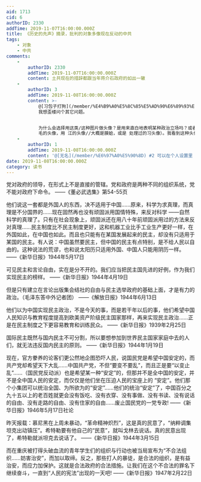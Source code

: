 ```yaml
---
aid: 1713
cid: 6
authorID: 2330
addTime: 2019-11-07T16:00:00.000Z
title: 《历史的先声》摘录，批判的对象多像现在反动的中共
tags:
    - 对象
    - 中共
comments:
    -
        authorID: 2330
        addTime: 2019-11-07T16:00:00.000Z
        content: 土共现在的措辞都跟当年蒋介石政府的如出一辙
    -
        authorID: 3
        addTime: 2019-11-08T16:00:00.000Z
        content: >-
            @[习包子打狗](/member/%E4%B9%A0%E5%8C%85%E5%AD%90%E6%89%93%E7%8B%97) #1
            我想歪楼问个其它问题。


            为什么会选择用这类/这种图片做头像？是用来直白地表明某种政治立场吗？或者是好玩等等。**只是纯粹好奇这种现象**，在其它地方也看到过类似的，（可能是用
            毛的头像，用 江的头像//大概是膜蛤，或是 处理过的习头像）。我看到这种头像或者涂鸦图片，会避开不看，所以也没有其它的分析/猜想。
    -
        authorID: 1
        addTime: 2019-11-08T16:00:00.000Z
        content: '@[无名](/member/%E6%97%A0%E5%90%8D) #2 可以在个人设置里 block'
date: 2019-11-08T16:00:00.000Z
category: 读书
---
```


党对政府的领导，在形式上不是直接的管辖。党和政府是两种不同的组织系统，党不能对政府下命令。 ——《董必武选集》第54-55页

他们说这一套都是外国人的东西，决不适用于中国……原来，科学为求真理，而真理是不分国界的……现在固然再也没有顽固派用国情特殊，来反对科学 ——自然科学的真理了。只有在社会现象上，顽固派还在用八十年前顽固派用过的方法来反对真理……民主制度比不民主制度更好，这和机器工业比手工业生产更好一样，在外国如此，在中国也如此。而且也只能有在某国发展起来的民主，却没有只适用于某国的民主。有人说：中国虽然要民主，但中国的民主有点特别，是不给人民以自由的。这种说法的荒谬，也和说太阳历只适用外国、中国人只能用阴历一样。 ——《新华日报》1944年5月17日

可见民主和言论自由，实在是分不开的。我们应当把民主国先进的好例，作为我们实现民主的榜样。 ——《新华日报》1944年4月19日

但是只有建立在言论出版集会结社的自由与民主选举政府的基础上面，才是有力的政治。（毛泽东答中外记者团） ——《解放日报》1944年6月13日

他们以为中国实现民主政治，不是今天的事，而是若干年以后的事，他们希望中国人民知识与教育程度提高到欧美资产阶级民主国家那样，再来实现民主政治……正是在民主制度之下更容易教育和训练民众。 ——《新华日报》1939年2月25日

国际民主既然与国内民主不可分割，所以要想参加到世界民主国家家庭中去的人们，就无法违反国内民主的原则。 ——《新华日报》1944年1月19日

现在，官方豢养的论客们更公然地企图恐吓人民，说国民党是希望中国安定的，而共产党却希望天下大乱……中国共产党，不但“要变不要乱”，而且正是要“以变止乱”……（国民党反动派）也是希望某一种“安定”的，但那并不是全中国的安定，并不是全中国人民的安定，而仅仅是他们坐在压迫人民的宝座上的 “安定”。他们那个小集团可以统治全国、为所欲为的“安定”……他们的统治“安定”了，中国百分之九十五以上的老百姓就更会没有饭吃、没有衣穿、没有事做、没有书读、没有说话的自由、没有走路的自由、没有住家的自由……废止国民党的一党专政! ——《新华日报》1946年5月17日社论

昨天报载：慕尼黑在上周未暴动，“革命精神炽烈”，这是真的民意了，“纳粹调集坦克出动镇压”。希特勒要有他自己的“民意”，就叫戈林去说话。真的民意出现了，希特勒就派坦克去说话了。 ——《新华日报》1944年3月15日

而在重庆被打得头破血流的青年学生们的组织与行动也被当局宣布为“不合法组织……妨害治安”，而加以取缔。反之，那些打人的暴徒，是合法的组织，是有益治安，而应力加保护。这就是合法政府的合法措施。让我们在这个不合法的罪名下继续奋斗，一直到“人民的宪法”出现的一天吧! ——《新华日报》1947年2月22日

